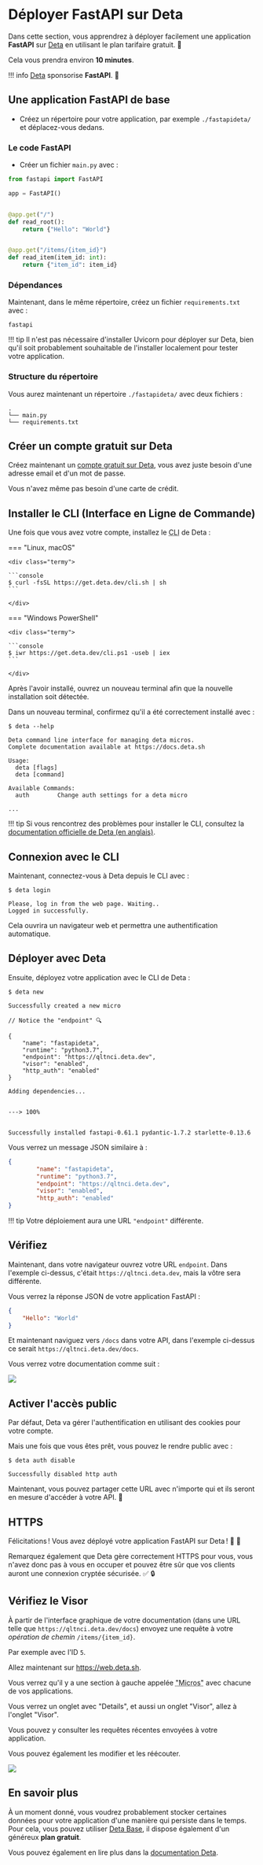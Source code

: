 # Déployer FastAPI sur Deta

Dans cette section, vous apprendrez à déployer facilement une application **FastAPI** sur <a href="https://www.deta.
sh/?ref=fastapi" class="external-link" target="_blank">Deta</a> en utilisant le plan tarifaire gratuit. 🎁

Cela vous prendra environ **10 minutes**.

!!! info
    <a href="https://www.deta.sh/?ref=fastapi" class="external-link" target="_blank">Deta</a> sponsorise **FastAPI**. 🎉

## Une application **FastAPI** de base

* Créez un répertoire pour votre application, par exemple `./fastapideta/` et déplacez-vous dedans.

### Le code FastAPI

* Créer un fichier `main.py` avec :

```Python
from fastapi import FastAPI

app = FastAPI()


@app.get("/")
def read_root():
    return {"Hello": "World"}


@app.get("/items/{item_id}")
def read_item(item_id: int):
    return {"item_id": item_id}
```

### Dépendances

Maintenant, dans le même répertoire, créez un fichier `requirements.txt` avec :

```text
fastapi
```

!!! tip
    Il n'est pas nécessaire d'installer Uvicorn pour déployer sur Deta, bien qu'il soit probablement souhaitable de l'installer localement pour tester votre application.

### Structure du répertoire

Vous aurez maintenant un répertoire `./fastapideta/` avec deux fichiers :

```
.
└── main.py
└── requirements.txt
```

## Créer un compte gratuit sur Deta 

Créez maintenant un <a href="https://www.deta.sh/?ref=fastapi" class="external-link" target="_blank">compte gratuit 
sur Deta</a>, vous avez juste besoin d'une adresse email et d'un mot de passe.

Vous n'avez même pas besoin d'une carte de crédit.

## Installer le CLI (Interface en Ligne de Commande)

Une fois que vous avez votre compte, installez le  <abbr title="Command Line Interface application">CLI</abbr> de Deta :

=== "Linux, macOS"

    <div class="termy">

    ```console
    $ curl -fsSL https://get.deta.dev/cli.sh | sh
    ```

    </div>

=== "Windows PowerShell"

    <div class="termy">

    ```console
    $ iwr https://get.deta.dev/cli.ps1 -useb | iex
    ```

    </div>

Après l'avoir installé, ouvrez un nouveau terminal afin que la nouvelle installation soit détectée.

Dans un nouveau terminal, confirmez qu'il a été correctement installé avec :

<div class="termy">

```console
$ deta --help

Deta command line interface for managing deta micros.
Complete documentation available at https://docs.deta.sh

Usage:
  deta [flags]
  deta [command]

Available Commands:
  auth        Change auth settings for a deta micro

...
```

</div>

!!! tip
    Si vous rencontrez des problèmes pour installer le CLI, consultez la <a href="https://docs.deta. sh/docs/micros/getting_started?ref=fastapi" class="external-link" target="_blank">documentation officielle de Deta (en anglais)</a>.

## Connexion avec le CLI

Maintenant, connectez-vous à Deta depuis le CLI avec :

<div class="termy">

```console
$ deta login

Please, log in from the web page. Waiting..
Logged in successfully.
```

</div>

Cela ouvrira un navigateur web et permettra une authentification automatique.

## Déployer avec Deta

Ensuite, déployez votre application avec le CLI de Deta :

<div class="termy">

```console
$ deta new

Successfully created a new micro

// Notice the "endpoint" 🔍

{
    "name": "fastapideta",
    "runtime": "python3.7",
    "endpoint": "https://qltnci.deta.dev",
    "visor": "enabled",
    "http_auth": "enabled"
}

Adding dependencies...


---> 100%


Successfully installed fastapi-0.61.1 pydantic-1.7.2 starlette-0.13.6
```

</div>

Vous verrez un message JSON similaire à :

```JSON hl_lines="4"
{
        "name": "fastapideta",
        "runtime": "python3.7",
        "endpoint": "https://qltnci.deta.dev",
        "visor": "enabled",
        "http_auth": "enabled"
}
```

!!! tip
    Votre déploiement aura une URL `"endpoint"` différente.

## Vérifiez

Maintenant, dans votre navigateur ouvrez votre URL `endpoint`. Dans l'exemple ci-dessus, c'était 
`https://qltnci.deta.dev`, mais la vôtre sera différente.

Vous verrez la réponse JSON de votre application FastAPI :

```JSON
{
    "Hello": "World"
}
```

Et maintenant naviguez vers `/docs` dans votre API, dans l'exemple ci-dessus ce serait `https://qltnci.deta.dev/docs`.

Vous verrez votre documentation comme suit :

<img src="/img/deployment/deta/image01.png">

## Activer l'accès public

Par défaut, Deta va gérer l'authentification en utilisant des cookies pour votre compte.

Mais une fois que vous êtes prêt, vous pouvez le rendre public avec :

<div class="termy">

```console
$ deta auth disable

Successfully disabled http auth
```

</div>

Maintenant, vous pouvez partager cette URL avec n'importe qui et ils seront en mesure d'accéder à votre API. 🚀

## HTTPS

Félicitations ! Vous avez déployé votre application FastAPI sur Deta ! 🎉 🍰

Remarquez également que Deta gère correctement HTTPS pour vous, vous n'avez donc pas à vous en occuper et pouvez être sûr que vos clients auront une connexion cryptée sécurisée. ✅ 🔒

## Vérifiez le Visor

À partir de l'interface graphique de votre documentation (dans une URL telle que `https://qltnci.deta.dev/docs`) 
envoyez une requête à votre *opération de chemin* `/items/{item_id}`.

Par exemple avec l'ID `5`.

Allez maintenant sur <a href="https://web.deta.sh/" class="external-link" target="_blank">https://web.deta.sh</a>.

Vous verrez qu'il y a une section à gauche appelée <abbr title="ça vient de Micro(server)">"Micros"</abbr> avec chacune de vos applications.

Vous verrez un onglet avec "Details", et aussi un onglet "Visor", allez à l'onglet "Visor".

Vous pouvez y consulter les requêtes récentes envoyées à votre application.

Vous pouvez également les modifier et les réécouter.

<img src="/img/deployment/deta/image02.png">

## En savoir plus

À un moment donné, vous voudrez probablement stocker certaines données pour votre application d'une manière qui 
persiste dans le temps. Pour cela, vous pouvez utiliser <a href="https://docs.deta.sh/docs/base/py_tutorial?ref=fastapi" class="external-link" target="_blank">Deta Base</a>, il dispose également d'un généreux **plan gratuit**.

Vous pouvez également en lire plus dans la <a href="https://docs.deta.sh?ref=fastapi" class="external-link" target="_blank">documentation Deta</a>.
